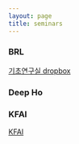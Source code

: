 ```yaml
---
layout: page
title: seminars
---
```


### BRL

[기초연구실 dropbox](https://www.dropbox.com/home/BRL-reading)

### Deep Ho


### KFAI

[KFAI](https://kfai.yonsei.ac.kr/home)

